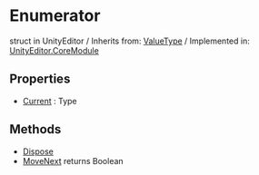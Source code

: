 # Enumerator
struct in UnityEditor
 / Inherits from: <a href="https://docs.unity3d.com/6000.2/Documentation/ScriptReference/ValueType.html">ValueType</a> / Implemented in: <a href="https://docs.unity3d.com/6000.2/Documentation/ScriptReference/UnityEditor.CoreModule.html">UnityEditor.CoreModule</a>

## Properties
- <a href="https://docs.unity3d.com/6000.2/Documentation/ScriptReference/Enumerator-Current.html">Current</a> : Type

## Methods
- <a href="https://docs.unity3d.com/6000.2/Documentation/ScriptReference/Enumerator.Dispose.html">Dispose</a>
- <a href="https://docs.unity3d.com/6000.2/Documentation/ScriptReference/Enumerator.MoveNext.html">MoveNext</a> returns Boolean

